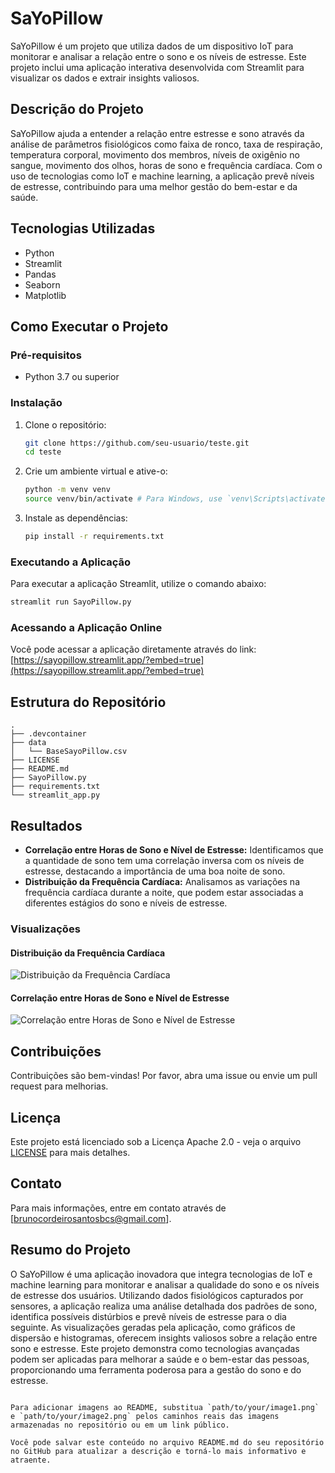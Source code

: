 # SaYoPillow

SaYoPillow é um projeto que utiliza dados de um dispositivo IoT para monitorar e analisar a relação entre o sono e os níveis de estresse. Este projeto inclui uma aplicação interativa desenvolvida com Streamlit para visualizar os dados e extrair insights valiosos.

## Descrição do Projeto

SaYoPillow ajuda a entender a relação entre estresse e sono através da análise de parâmetros fisiológicos como faixa de ronco, taxa de respiração, temperatura corporal, movimento dos membros, níveis de oxigênio no sangue, movimento dos olhos, horas de sono e frequência cardíaca. Com o uso de tecnologias como IoT e machine learning, a aplicação prevê níveis de estresse, contribuindo para uma melhor gestão do bem-estar e da saúde.

## Tecnologias Utilizadas

- Python
- Streamlit
- Pandas
- Seaborn
- Matplotlib

## Como Executar o Projeto

### Pré-requisitos

- Python 3.7 ou superior

### Instalação

1. Clone o repositório:
   ```bash
   git clone https://github.com/seu-usuario/teste.git
   cd teste
   ```

2. Crie um ambiente virtual e ative-o:
   ```bash
   python -m venv venv
   source venv/bin/activate # Para Windows, use `venv\Scripts\activate`
   ```

3. Instale as dependências:
   ```bash
   pip install -r requirements.txt
   ```

### Executando a Aplicação

Para executar a aplicação Streamlit, utilize o comando abaixo:
```bash
streamlit run SayoPillow.py
```

### Acessando a Aplicação Online

Você pode acessar a aplicação diretamente através do link:
[https://sayopillow.streamlit.app/?embed=true](https://sayopillow.streamlit.app/?embed=true)

## Estrutura do Repositório

```
.
├── .devcontainer
├── data
│   └── BaseSayoPillow.csv
├── LICENSE
├── README.md
├── SayoPillow.py
├── requirements.txt
└── streamlit_app.py
```

## Resultados

- **Correlação entre Horas de Sono e Nível de Estresse:** Identificamos que a quantidade de sono tem uma correlação inversa com os níveis de estresse, destacando a importância de uma boa noite de sono.
- **Distribuição da Frequência Cardíaca:** Analisamos as variações na frequência cardíaca durante a noite, que podem estar associadas a diferentes estágios do sono e níveis de estresse.

### Visualizações

#### Distribuição da Frequência Cardíaca
![Distribuição da Frequência Cardíaca](path/to/your/image1.png)

#### Correlação entre Horas de Sono e Nível de Estresse
![Correlação entre Horas de Sono e Nível de Estresse](path/to/your/image2.png)

## Contribuições

Contribuições são bem-vindas! Por favor, abra uma issue ou envie um pull request para melhorias.

## Licença

Este projeto está licenciado sob a Licença Apache 2.0 - veja o arquivo [LICENSE](LICENSE) para mais detalhes.

## Contato

Para mais informações, entre em contato através de [brunocordeirosantosbcs@gmail.com].

## Resumo do Projeto

O SaYoPillow é uma aplicação inovadora que integra tecnologias de IoT e machine learning para monitorar e analisar a qualidade do sono e os níveis de estresse dos usuários. Utilizando dados fisiológicos capturados por sensores, a aplicação realiza uma análise detalhada dos padrões de sono, identifica possíveis distúrbios e prevê níveis de estresse para o dia seguinte. As visualizações geradas pela aplicação, como gráficos de dispersão e histogramas, oferecem insights valiosos sobre a relação entre sono e estresse. Este projeto demonstra como tecnologias avançadas podem ser aplicadas para melhorar a saúde e o bem-estar das pessoas, proporcionando uma ferramenta poderosa para a gestão do sono e do estresse.

```

Para adicionar imagens ao README, substitua `path/to/your/image1.png` e `path/to/your/image2.png` pelos caminhos reais das imagens armazenadas no repositório ou em um link público.

Você pode salvar este conteúdo no arquivo README.md do seu repositório no GitHub para atualizar a descrição e torná-lo mais informativo e atraente.
```
